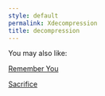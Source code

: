 ```yaml
---
style: default
permalink: Xdecompression
title: decompression
---
```

You may also like:

[Remember You](http://scp-wiki.net/remember-you)

[Sacrifice](http://scp-wiki.net/sacrifice)
